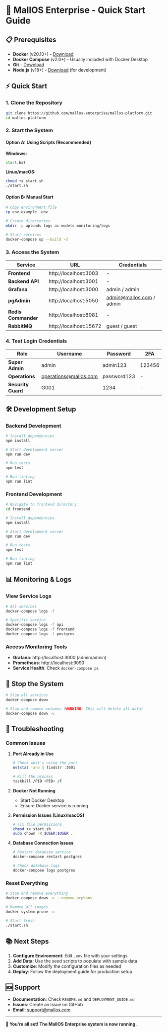 # 🚀 MallOS Enterprise - Quick Start Guide

## 📋 Prerequisites

- **Docker** (v20.10+) - [Download](https://www.docker.com/products/docker-desktop)
- **Docker Compose** (v2.0+) - Usually included with Docker Desktop
- **Git** - [Download](https://git-scm.com/)
- **Node.js** (v18+) - [Download](https://nodejs.org/) (for development)

## ⚡ Quick Start

### 1. Clone the Repository
```bash
git clone https://github.com/mallos-enterprise/mallos-platform.git
cd mallos-platform
```

### 2. Start the System

#### Option A: Using Scripts (Recommended)
**Windows:**
```cmd
start.bat
```

**Linux/macOS:**
```bash
chmod +x start.sh
./start.sh
```

#### Option B: Manual Start
```bash
# Copy environment file
cp env.example .env

# Create directories
mkdir -p uploads logs ai-models monitoring/logs

# Start services
docker-compose up --build -d
```

### 3. Access the System

| Service | URL | Credentials |
|---------|-----|-------------|
| **Frontend** | http://localhost:3003 | - |
| **Backend API** | http://localhost:3001 | - |
| **Grafana** | http://localhost:3000 | admin / admin |
| **pgAdmin** | http://localhost:5050 | admin@mallos.com / admin |
| **Redis Commander** | http://localhost:8081 | - |
| **RabbitMQ** | http://localhost:15672 | guest / guest |

### 4. Test Login Credentials

| Role | Username | Password | 2FA |
|------|----------|----------|-----|
| **Super Admin** | admin | admin123 | 123456 |
| **Operations** | operations@mallos.com | password123 | - |
| **Security Guard** | G001 | 1234 | - |

## 🛠️ Development Setup

### Backend Development
```bash
# Install dependencies
npm install

# Start development server
npm run dev

# Run tests
npm test

# Run linting
npm run lint
```

### Frontend Development
```bash
# Navigate to frontend directory
cd frontend

# Install dependencies
npm install

# Start development server
npm run dev

# Run tests
npm test

# Run linting
npm run lint
```

## 📊 Monitoring & Logs

### View Service Logs
```bash
# All services
docker-compose logs -f

# Specific service
docker-compose logs -f api
docker-compose logs -f frontend
docker-compose logs -f postgres
```

### Access Monitoring Tools
- **Grafana**: http://localhost:3000 (admin/admin)
- **Prometheus**: http://localhost:9090
- **Service Health**: Check `docker-compose ps`

## 🛑 Stop the System

```bash
# Stop all services
docker-compose down

# Stop and remove volumes (WARNING: This will delete all data)
docker-compose down -v
```

## 🔧 Troubleshooting

### Common Issues

1. **Port Already in Use**
   ```bash
   # Check what's using the port
   netstat -ano | findstr :3001

   # Kill the process
   taskkill /PID <PID> /F
   ```

2. **Docker Not Running**
   - Start Docker Desktop
   - Ensure Docker service is running

3. **Permission Issues (Linux/macOS)**
   ```bash
   # Fix file permissions
   chmod +x start.sh
   sudo chown -R $USER:$USER .
   ```

4. **Database Connection Issues**
   ```bash
   # Restart database service
   docker-compose restart postgres

   # Check database logs
   docker-compose logs postgres
   ```

### Reset Everything
```bash
# Stop and remove everything
docker-compose down -v --remove-orphans

# Remove all images
docker system prune -a

# Start fresh
./start.sh
```

## 📚 Next Steps

1. **Configure Environment**: Edit `.env` file with your settings
2. **Add Data**: Use the seed scripts to populate with sample data
3. **Customize**: Modify the configuration files as needed
4. **Deploy**: Follow the deployment guide for production setup

## 🆘 Support

- **Documentation**: Check `README.md` and `DEPLOYMENT_GUIDE.md`
- **Issues**: Create an issue on GitHub
- **Email**: support@mallos.com

---

**🎉 You're all set! The MallOS Enterprise system is now running.**
